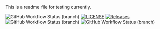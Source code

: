 This is a readme file for testing currently.

![GitHub Workflow Status (branch)](https://img.shields.io/github/actions/workflow/status/DenverCav/Sem2/main.yml?branch=master)
[![LICENSE](https://img.shields.io/github/license/DenverCav/sem.svg?style=flat-square)](https://github.com/DenverCav/Sem2/blob/master/LICENSE)
[![Releases](https://img.shields.io/github/release/DenverCav/sem/all.svg?style=flat-square)](https://github.com/DenverCav/sem/releases)
![GitHub Workflow Status (branch)](https://img.shields.io/github/actions/workflow/status/DenverCav/sem2/main.yml?branch=master)
![GitHub Workflow Status (branch)](https://img.shields.io/github/actions/workflow/status/DenverCav/sem2/main.yml?branch=master)
